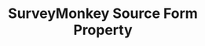 ---
# -------------------------- #
#     USING THIS TEMPLATE    #
# -------------------------- #

## NEED HELP USING THIS TEMPLATE? SEE:
## https://docs-about-stitch-docs.netlify.com/reference/connect-templates/destination-form-property/
## FOR INSTRUCTIONS & REFERENCE INFO


# -------------------------- #
#        CONTENT TYPE        #
# -------------------------- #

product-type: "connect"
content-type: "api-form"
form-type: "source"
key: "source-form-properties-surveymonkey-object"


# -------------------------- #
#        OBJECT INFO         #
# -------------------------- #

title: "SurveyMonkey Source Form Property"
api-type: "platform.surveymonkey"
display-name: "SurveyMonkey"

source-type: "saas"
docs-name: "surveymonkey" # This should be whatever integration.name is. Ex: LinkedIn Ads is linkedin-ads



# -------------------------- #
#      OBJECT ATTRIBUTES     #
# -------------------------- #

uses-start-date: true

# Only source-specific attributes need to be listed here.
# The following attributes are considered common,
# and therefore don't need to be listed:
# anchor_time, cron_expression, frequency_in_minutes, image_version, start_date 

object-attributes:
  - name: "access_token"
    type: "string"
    required: true
    description: "The access token. This access token allows Stitch to access your {{ form-property.display_name }} account's API. Refer to the [{{ form-property.display-name }} documentation]({{ doc-link | append: "#obtain-access-token" }}) for instructions on locating this info."
    value: "<YOUR_ACCESS_TOKEN>"

  - name: "survey_id"
    type: "string"
    required: false
    description: "The survey ID. These survey IDs are used to pull simplified responses for specific surveys. Refer to the [{{ form-property.display-name }} documentation]({{ doc-link | append: "#retrieve-survey-id" }}) for instructions on locating this info."
    value: "<YOUR_SURVEY_ID"  
---